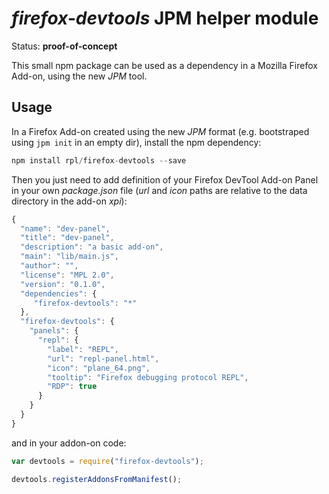 *firefox-devtools* JPM helper module
====================================

Status: **proof-of-concept**

This small npm package can be used as a dependency in a Mozilla Firefox Add-on,
using the new *JPM* tool.

## Usage

In a Firefox Add-on created using the new *JPM* format (e.g. bootstraped using ```jpm init```
in an empty dir), install the npm dependency:

```js 
npm install rpl/firefox-devtools --save
```

Then you just need to add definition of your Firefox DevTool Add-on Panel in your own *package.json*
file (*url* and *icon* paths are relative to the data directory in the add-on *xpi*):

```js
{
  "name": "dev-panel",
  "title": "dev-panel",
  "description": "a basic add-on",
  "main": "lib/main.js",
  "author": "",
  "license": "MPL 2.0",
  "version": "0.1.0",
  "dependencies": {
     "firefox-devtools": "*"
  },
  "firefox-devtools": {
    "panels": {
      "repl": {
        "label": "REPL",
        "url": "repl-panel.html",
        "icon": "plane_64.png",
        "tooltip": "Firefox debugging protocol REPL",
        "RDP": true
      }
    }
  }
}
```

and in your addon-on code:

```js
var devtools = require("firefox-devtools");

devtools.registerAddonsFromManifest();
```
